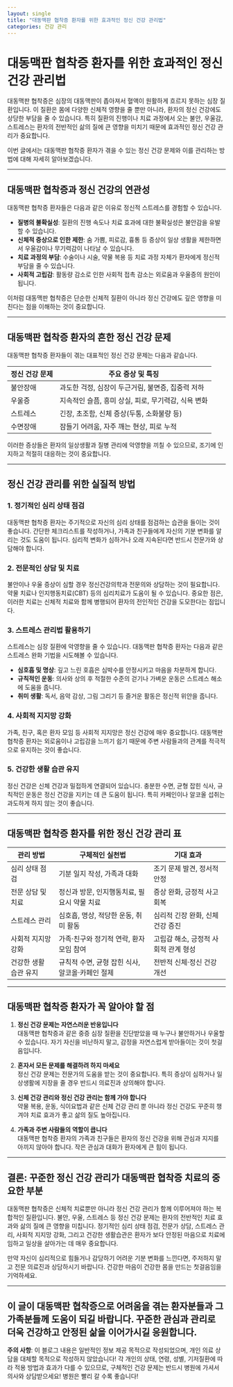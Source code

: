 ```yaml
---
layout: single
title: "대동맥판 협착증 환자를 위한 효과적인 정신 건강 관리법"
categories: 건강 관리
---
```

# 대동맥판 협착증 환자를 위한 효과적인 정신 건강 관리법

대동맥판 협착증은 심장의 대동맥판이 좁아져서 혈액이 원활하게 흐르지 못하는 심장 질환입니다. 이 질환은 몸에 다양한 신체적 영향을 줄 뿐만 아니라, 환자의 정신 건강에도 상당한 부담을 줄 수 있습니다. 특히 질환의 진행이나 치료 과정에서 오는 불안, 우울감, 스트레스는 환자의 전반적인 삶의 질에 큰 영향을 미치기 때문에 효과적인 정신 건강 관리가 중요합니다.

이번 글에서는 대동맥판 협착증 환자가 겪을 수 있는 정신 건강 문제와 이를 관리하는 방법에 대해 자세히 알아보겠습니다.

---

## 대동맥판 협착증과 정신 건강의 연관성

대동맥판 협착증 환자들은 다음과 같은 이유로 정신적 스트레스를 경험할 수 있습니다.

- **질병의 불확실성**: 질환의 진행 속도나 치료 효과에 대한 불확실성은 불안감을 유발할 수 있습니다.
- **신체적 증상으로 인한 제한**: 숨 가쁨, 피로감, 흉통 등 증상이 일상 생활을 제한하면서 우울감이나 무기력감이 나타날 수 있습니다.
- **치료 과정의 부담**: 수술이나 시술, 약물 복용 등 치료 과정 자체가 환자에게 정신적 부담을 줄 수 있습니다.
- **사회적 고립감**: 활동량 감소로 인한 사회적 접촉 감소는 외로움과 우울증의 원인이 됩니다.

이처럼 대동맥판 협착증은 단순한 신체적 질환이 아니라 정신 건강에도 깊은 영향을 미친다는 점을 이해하는 것이 중요합니다.

---

## 대동맥판 협착증 환자의 흔한 정신 건강 문제

대동맥판 협착증 환자들이 겪는 대표적인 정신 건강 문제는 다음과 같습니다.

| 정신 건강 문제 | 주요 증상 및 특징                                  |
|----------------|--------------------------------------------------|
| 불안장애       | 과도한 걱정, 심장이 두근거림, 불면증, 집중력 저하  |
| 우울증          | 지속적인 슬픔, 흥미 상실, 피로, 무기력감, 식욕 변화 |
| 스트레스       | 긴장, 초조함, 신체 증상(두통, 소화불량 등)          |
| 수면장애       | 잠들기 어려움, 자주 깨는 현상, 피로 누적            |

이러한 증상들은 환자의 일상생활과 질병 관리에 악영향을 끼칠 수 있으므로, 조기에 인지하고 적절히 대응하는 것이 중요합니다.

---

## 정신 건강 관리를 위한 실질적 방법

### 1. 정기적인 심리 상태 점검

대동맥판 협착증 환자는 주기적으로 자신의 심리 상태를 점검하는 습관을 들이는 것이 좋습니다. 간단한 체크리스트를 작성하거나, 가족과 친구들에게 자신의 기분 변화를 알리는 것도 도움이 됩니다. 심리적 변화가 심하거나 오래 지속된다면 반드시 전문가와 상담해야 합니다.

### 2. 전문적인 상담 및 치료

불안이나 우울 증상이 심할 경우 정신건강의학과 전문의와 상담하는 것이 필요합니다. 약물 치료나 인지행동치료(CBT) 등의 심리치료가 도움이 될 수 있습니다. 중요한 점은, 이러한 치료는 신체적 치료와 함께 병행되어 환자의 전인적인 건강을 도모한다는 점입니다.

### 3. 스트레스 관리법 활용하기

스트레스는 심장 질환에 악영향을 줄 수 있습니다. 대동맥판 협착증 환자는 다음과 같은 스트레스 완화 기법을 시도해볼 수 있습니다.

- **심호흡 및 명상**: 깊고 느린 호흡은 심박수를 안정시키고 마음을 차분하게 합니다.
- **규칙적인 운동**: 의사와 상의 후 적절한 수준의 걷기나 가벼운 운동은 스트레스 해소에 도움을 줍니다.
- **취미 생활**: 독서, 음악 감상, 그림 그리기 등 즐거운 활동은 정신적 위안을 줍니다.

### 4. 사회적 지지망 강화

가족, 친구, 혹은 환자 모임 등 사회적 지지망은 정신 건강에 매우 중요합니다. 대동맥판 협착증 환자는 외로움이나 고립감을 느끼기 쉽기 때문에 주변 사람들과의 관계를 적극적으로 유지하는 것이 좋습니다.

### 5. 건강한 생활 습관 유지

정신 건강은 신체 건강과 밀접하게 연결되어 있습니다. 충분한 수면, 균형 잡힌 식사, 규칙적인 운동은 정신 건강을 지키는 데 큰 도움이 됩니다. 특히 카페인이나 알코올 섭취는 과도하게 하지 않는 것이 좋습니다.

---

## 대동맥판 협착증 환자를 위한 정신 건강 관리 표

| 관리 방법           | 구체적인 실천법                                 | 기대 효과                           |
|--------------------|----------------------------------------------|-----------------------------------|
| 심리 상태 점검       | 기분 일지 작성, 가족과 대화                      | 조기 문제 발견, 정서적 안정           |
| 전문 상담 및 치료    | 정신과 방문, 인지행동치료, 필요시 약물 치료          | 증상 완화, 긍정적 사고 회복           |
| 스트레스 관리       | 심호흡, 명상, 적당한 운동, 취미 활동               | 심리적 긴장 완화, 신체 건강 증진       |
| 사회적 지지망 강화  | 가족·친구와 정기적 연락, 환자 모임 참여             | 고립감 해소, 긍정적 사회적 관계 형성   |
| 건강한 생활 습관 유지| 규칙적 수면, 균형 잡힌 식사, 알코올·카페인 절제      | 전반적 신체·정신 건강 개선            |

---

## 대동맥판 협착증 환자가 꼭 알아야 할 점

1. **정신 건강 문제는 자연스러운 반응입니다**  
   대동맥판 협착증과 같은 중증 심장 질환을 진단받았을 때 누구나 불안하거나 우울할 수 있습니다. 자기 자신을 비난하지 말고, 감정을 자연스럽게 받아들이는 것이 첫걸음입니다.

2. **혼자서 모든 문제를 해결하려 하지 마세요**  
   정신 건강 문제는 전문가의 도움을 받는 것이 중요합니다. 특히 증상이 심하거나 일상생활에 지장을 줄 경우 반드시 의료진과 상의해야 합니다.

3. **신체 건강 관리와 정신 건강 관리는 함께 가야 합니다**  
   약물 복용, 운동, 식이요법과 같은 신체 건강 관리 뿐 아니라 정신 건강도 꾸준히 챙겨야 치료 효과가 좋고 삶의 질도 높아집니다.

4. **가족과 주변 사람들의 역할이 큽니다**  
   대동맥판 협착증 환자의 가족과 친구들은 환자의 정신 건강을 위해 관심과 지지를 아끼지 않아야 합니다. 작은 관심과 대화가 환자에게 큰 힘이 됩니다.

---

## 결론: 꾸준한 정신 건강 관리가 대동맥판 협착증 치료의 중요한 부분

대동맥판 협착증은 신체적 치료뿐만 아니라 정신 건강 관리가 함께 이루어져야 하는 복합적인 질환입니다. 불안, 우울, 스트레스 등 정신 건강 문제는 환자의 전반적인 치료 효과와 삶의 질에 큰 영향을 미칩니다. 정기적인 심리 상태 점검, 전문가 상담, 스트레스 관리, 사회적 지지망 강화, 그리고 건강한 생활습관은 환자가 보다 안정된 마음으로 치료에 임하고 일상을 살아가는 데 매우 중요합니다.

만약 자신이 심리적으로 힘들거나 감당하기 어려운 기분 변화를 느낀다면, 주저하지 말고 전문 의료진과 상담하시기 바랍니다. 건강한 마음이 건강한 몸을 만드는 첫걸음임을 기억하세요.

---

이 글이 대동맥판 협착증으로 어려움을 겪는 환자분들과 그 가족분들께 도움이 되길 바랍니다. 꾸준한 관심과 관리로 더욱 건강하고 안정된 삶을 이어가시길 응원합니다.
---

**주의 사항**: 이 블로그 내용은 일반적인 정보 제공 목적으로 작성되었으며, 개인 의료 상담을 대체할 목적으로 작성하지 않았습니다! 각 개인의 상태, 연령, 성별, 기저질환에 따라 적용 방법과 효과가 다를 수 있으므로, 구체적인 건강 문제는 반드시 병원에 가셔서 의사와 상담받으세요! 병원은 빨리 갈 수록 좋습니다!
